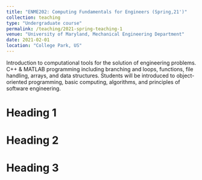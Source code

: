 ```yaml
---
title: "ENME202: Computing Fundamentals for Engineers (Spring,21')"
collection: teaching
type: "Undergraduate course"
permalink: /teaching/2021-spring-teaching-1
venue: "University of Maryland, Mechanical Engineering Department"
date: 2021-02-01
location: "College Park, US"
---
```


Introduction to computational tools for the solution of engineering problems. 
C++ & MATLAB programming including branching and loops, functions, file handling, arrays, and data structures. 
Students will be introduced to object-oriented programming, basic computing, algorithms, 
and principles of software engineering.

Heading 1
======

Heading 2
======

Heading 3
======